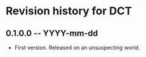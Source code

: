 # Revision history for DCT

## 0.1.0.0  -- YYYY-mm-dd

* First version. Released on an unsuspecting world.
